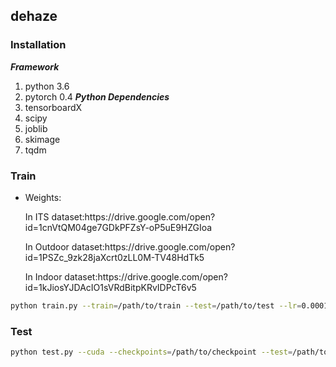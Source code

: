 ## dehaze
### Installation
***Framework***
1. python 3.6
2. pytorch 0.4 
***Python Dependencies***
1. tensorboardX
2. scipy
3. joblib 
4. skimage
5. tqdm 
### Train
* Weights:
  <p>In ITS dataset:https://drive.google.com/open?id=1cnVtQM04ge7GDkPFZsY-oP5uE9HZGIoa</p>
  <p>In Outdoor dataset:https://drive.google.com/open?id=1PSZc_9zk28jaXcrt0zLL0M-TV48HdTk5</p>
  <p>In Indoor dataset:https://drive.google.com/open?id=1kJiosYJDAcIO1sVRdBitpKRvIDPcT6v5</p>
  
```bash
python train.py --train=/path/to/train --test=/path/to/test --lr=0.0001 --step=1000
```

### Test
```bash
python test.py --cuda --checkpoints=/path/to/checkpoint --test=/path/to/testimages
```
